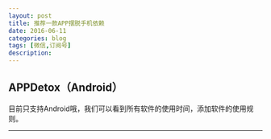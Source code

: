 ```yaml
---
layout: post
title: 推荐一款APP摆脱手机依赖
date: 2016-06-11
categories: blog
tags: [微信,订阅号]
description: 
---
```


## APPDetox（Android）

目前只支持Android哦，我们可以看到所有软件的使用时间，添加软件的使用规则。

----
